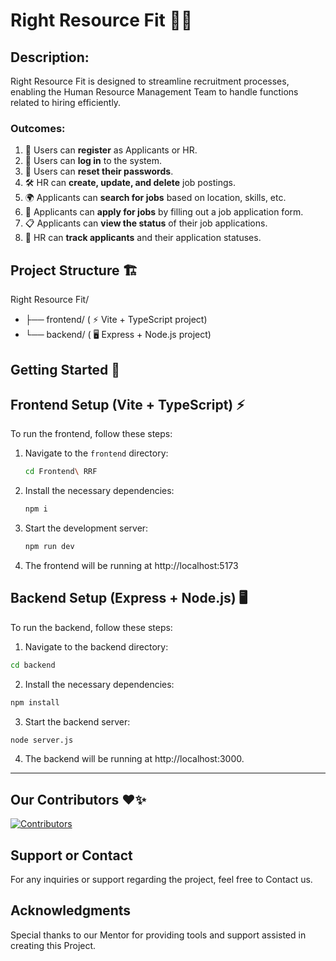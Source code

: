 # Right Resource Fit 💼✨

## Description: 
Right Resource Fit is designed to streamline recruitment processes, enabling the Human Resource Management Team to handle functions related to hiring efficiently.

### Outcomes:
1. 📝 Users can **register** as Applicants or HR.
2. 🔑 Users can **log in** to the system.
3. 🔄 Users can **reset their passwords**.
4. 🛠️ HR can **create, update, and delete** job postings.
5. 🌍 Applicants can **search for jobs** based on location, skills, etc.
6. 🧾 Applicants can **apply for jobs** by filling out a job application form.
7. 📋 Applicants can **view the status** of their job applications.
8. 👥 HR can **track applicants** and their application statuses.


## Project Structure 🏗️

Right Resource Fit/
- ├── frontend/   ( ⚡ Vite + TypeScript project)
- └── backend/    ( 🖥️ Express + Node.js project)





## **Getting Started** 🚀

## Frontend Setup (Vite + TypeScript) ⚡

To run the frontend, follow these steps:

1. Navigate to the `frontend` directory:

   ```bash
   cd Frontend\ RRF
    ```
2. Install the necessary dependencies:

   ```bash
   npm i
   ```
3. Start the development server:
   ```bash
   npm run dev
   ```
4. The frontend will be running at http://localhost:5173


  
## Backend Setup (Express + Node.js) 🖥️

To run the backend, follow these steps:

1. Navigate to the backend directory:

```bash
cd backend
```
2. Install the necessary dependencies:

```bash
npm install
```
3. Start the backend server:

```bash
node server.js
```

4. The backend will be running at http://localhost:3000.

<hr>


## Our Contributors ❤️✨

[![Contributors](https://contrib.rocks/image?repo=springboardmentor106/RightResourceFit_Infosys_Internship_Oct2024_Team_04)](https://github.com/springboardmentor106/RightResourceFit_Infosys_Internship_Oct2024_Team_04/contributors)

## Support or Contact

For any inquiries or support regarding the project, feel free to Contact us.

## Acknowledgments

Special thanks to our Mentor for providing tools and support assisted in creating this Project.
